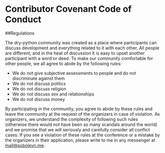 # Contributor Covenant Code of Conduct

##Regulations

The dry-python community was created as a place where participants can discuss development and everything related to it with each other. All people are different, and in the heat of discussion it is easy to upset another participant with a word or deed. To make our community comfortable for other people, we all agree to abide by the following rules:

* We do not give subjective assessments to people and do not discriminate against them
* We do not discuss politics
* We do not discuss religion
* We do not discuss sex and relationships
* We do not discuss money

By participating in the community, you agree to abide by these rules and leave the community at the request of the organizers in case of violation. As organizers, we understand the complexity of following such rules (otherwise there would not have been so many scandals around the world) and we promise that we will seriously and carefully consider all conflict cases. If you see a violation of these rules at the conference or a mistake by the organizers in their application, please write to me in any messenger at [mail@sobolevn.me](mailto:mail@sobolevn.me).